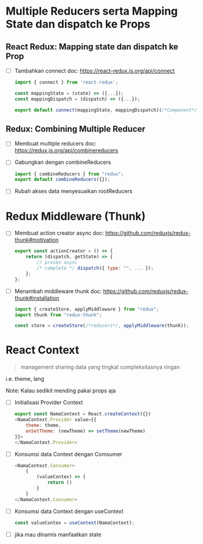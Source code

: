 # Multiple Reducers serta Mapping State dan dispatch ke Props

## React Redux: Mapping state dan dispatch ke Prop

-   [ ] Tambahkan connect
        doc: https://react-redux.js.org/api/connect

    ```js
    import { connect } from 'react-redux';

    const mappingState = (state) => ({...});
    const mappingDispatch = (dispatch) => ({...});

    export default connect(mappingState, mappingDispatch)(/*Component*/);
    ```

## Redux: Combining Multiple Reducer

-   [ ] Membuat multiple reducers
        doc: https://redux.js.org/api/combinereducers
-   [ ] Gabungkan dengan combineReducers

    ```js
    import { combineReducers } from "redux";
    export default combineReducers({});
    ```

-   [ ] Rubah akses data menyesuaikan rootReducers

# Redux Middleware (Thunk)

-   [ ] Membuat action creator async
        doc: https://github.com/reduxjs/redux-thunk#motivation

    ```js
    export const actionCreator = () => {
        return (dispatch, getState) => {
            // proses async
            /* complete */ dispatch({ type: "", ... });
        };
    };
    ```

-   [ ] Menambah middleware thunk
        doc: https://github.com/reduxjs/redux-thunk#installation

    ```js
    import { createStore, applyMiddleware } from "redux";
    import thunk from "redux-thunk";

    const store = createStore(/*reducers*/, applyMiddleware(thunk));
    ```

# React Context

> management sharing data yang tingkat compleksitasnya ringan

i.e. theme, lang

Note: Kalau sedikit mending pakai props aja

-   [ ] Initialisasi Provider Context
    ```js
    export const NamaContext = React.createContext({})
    <NamaContext.Provider value={{
        theme: theme,
        onSetTheme: (newTheme) => setTheme(newTheme)
    }}>
    </NamaContext.Provider>
    ```
-   [ ] Konsumsi data Context dengan Comsumer

    ```js
    <NamaContext.Consumer>
        {
            (valueContex) => {
                return ()
            }
        }
    </NamaContext.Consumer>
    ```

-   [ ] Konsumsi data Context dengan useContext

    ```js
    const valueContex = useContext(NamaContext);
    ```

-   [ ] jika mau dinamis manfaatkan state
